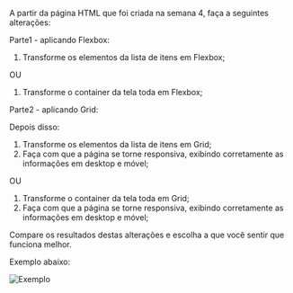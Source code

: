 A partir da página HTML que foi criada na semana 4, faça a seguintes alterações:

Parte1 - aplicando Flexbox:

1. Transforme os elementos da lista de itens em Flexbox;

OU

1. Transforme o container da tela toda em Flexbox;



Parte2 - aplicando Grid:

Depois disso:

1. Transforme os elementos da lista de itens em Grid;
2. Faça com que a página se torne responsiva, exibindo corretamente as informações em desktop e móvel;

OU

1. Transforme o container da tela toda em Grid;
2. Faça com que a página se torne responsiva, exibindo corretamente as informações em desktop e móvel;



Compare os resultados destas alterações e escolha a que você sentir que funciona melhor.

Exemplo abaixo:

![Exemplo](./assets/image.png)